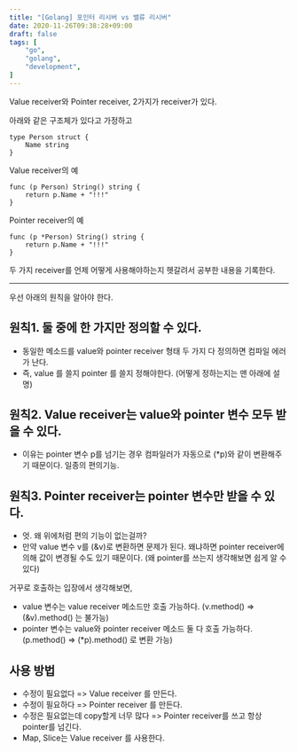 ```yaml
---
title: "[Golang] 포인터 리시버 vs 밸류 리시버"
date: 2020-11-26T09:38:28+09:00
draft: false
tags: [
    "go",
    "golang",
    "development",
]
---
```


Value receiver와 Pointer receiver, 2가지가 receiver가 있다.

아래와 같은 구조체가 있다고 가정하고
```
type Person struct {
	Name string
}
```

Value receiver의 예
```
func (p Person) String() string {
    return p.Name + "!!!"
}
```
Pointer receiver의 예
```
func (p *Person) String() string {
    return p.Name + "!!!"
}
```


두 가지 receiver를 언제 어떻게 사용해야하는지 헷갈려서 공부한 내용을 기록한다.

---

우선 아래의 원칙을 알아야 한다.

## 원칙1. 둘 중에 한 가지만 정의할 수 있다.
- 동일한 메소드를 value와 pointer receiver 형태 두 가지 다 정의하면 컴파일 에러가 난다.
- 즉, value 를 쓸지 pointer 를 쓸지 정해야한다. (어떻게 정하는지는 맨 아래에 설명)

## 원칙2. Value receiver는 value와 pointer 변수 모두 받을 수 있다.
- 이유는 pointer 변수 p를 넘기는 경우 컴파일러가 자동으로 (*p)와 같이 변환해주기 때문이다. 일종의 편의기능.

## 원칙3. Pointer receiver는 pointer 변수만 받을 수 있다.
- 엇. 왜 위에처럼 편의 기능이 없는걸까?
- 만약 value 변수 v를 (&v)로 변환하면 문제가 된다. 왜냐하면 pointer receiver에 의해 값이 변경될 수도 있기 때문이다. (왜 pointer를 쓰는지 생각해보면 쉽게 알 수 있다)

거꾸로 호출하는 입장에서 생각해보면,
- value 변수는 value receiver 메소드만 호출 가능하다. (v.method() => (&v).method() 는 불가능)
- pointer 변수는 value와 pointer receiver 메소드 둘 다 호출 가능하다. (p.method() => (*p).method() 로 변환 가능)

## 사용 방법
- 수정이 필요없다 => Value receiver 를 만든다.
- 수정이 필요하다 => Pointer receiver 를 만든다.
- 수정은 필요없는데 copy할게 너무 많다 => Pointer receiver를 쓰고 항상 pointer를 넘긴다.
- Map, Slice는 Value receiver 를 사용한다. 

